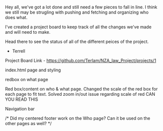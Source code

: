 <!-- Terrell's -->
Hey all, we've got a lot done and still need a few pieces to fall in line. 
I think we still may be strugling with pushing and fetching and organizing who does what. 

I've created a project board to keep track of all the changes we've made and will need to make. 

Head there to see the status of all of the different peices of the project. 

- Terrell 

Project Board Link -  https://github.com/Terlam/NZA_law_Project/projects/1

<!-- Alax's Work-->
index.html page and styling


<!-- Josey's  Work-->
redbox on what page


<!-- Stephanie's Work -->
Red box/content on who & what page.
Changed the scale of the red box for each page to fit text.
Solved zoom in/out issue regarding scale of red
CAN YOU READ THIS


<!-- Monica's Work-->
Navigation bar 

/* Did my centered footer work on the Who page? Can it be used on the other pages as well? */

